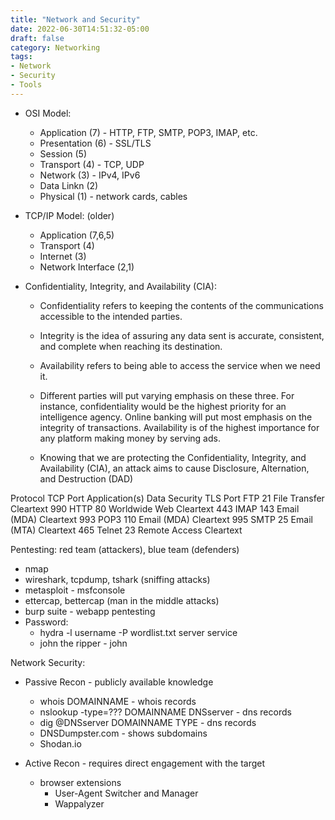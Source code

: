 ```yaml
---
title: "Network and Security"
date: 2022-06-30T14:51:32-05:00
draft: false
category: Networking
tags:
- Network
- Security
- Tools
---
```


- OSI Model:
  - Application (7) - HTTP, FTP, SMTP, POP3, IMAP, etc.
  - Presentation (6) - SSL/TLS
  - Session (5)
  - Transport (4) - TCP, UDP
  - Network (3) - IPv4, IPv6
  - Data Linkn (2)
  - Physical (1) - network cards, cables

- TCP/IP Model: (older)
  - Application (7,6,5)
  - Transport (4)
  - Internet (3)
  - Network Interface (2,1)


- Confidentiality, Integrity, and Availability (CIA):
  - Confidentiality refers to keeping the contents of the communications accessible to the intended parties. 
  - Integrity is the idea of assuring any data sent is accurate, consistent, and complete when reaching its destination.
  - Availability refers to being able to access the service when we need it. 

  - Different parties will put varying emphasis on these three. For instance, confidentiality would be the highest priority for an intelligence agency. Online banking will put most emphasis on the integrity of transactions. Availability is of the highest importance for any platform making money by serving ads.

  - Knowing that we are protecting the Confidentiality, Integrity, and Availability (CIA), an attack aims to cause Disclosure, Alternation, and Destruction (DAD)




Protocol     TCP Port     Application(s)     Data Security     TLS Port
FTP          21           File Transfer      Cleartext         990
HTTP         80           Worldwide Web      Cleartext         443
IMAP         143          Email (MDA)        Cleartext         993
POP3         110          Email (MDA)        Cleartext         995
SMTP         25           Email (MTA)        Cleartext         465
Telnet       23           Remote Access      Cleartext


Pentesting: red team (attackers), blue team (defenders)
- nmap
- wireshark, tcpdump, tshark (sniffing attacks)
- metasploit - msfconsole
- ettercap, bettercap (man in the middle attacks)
- burp suite - webapp pentesting
- Password:
  - hydra -l username -P wordlist.txt server service
  - john the ripper - john


Network Security:
- Passive Recon - publicly available knowledge
  - whois DOMAINNAME - whois records
  - nslookup -type=??? DOMAINNAME DNSserver - dns records
  - dig @DNSserver DOMAINNAME TYPE - dns records
  - DNSDumpster.com - shows subdomains
  - Shodan.io

- Active Recon - requires direct engagement with the target
  - browser extensions
    - User-Agent Switcher and Manager
    - Wappalyzer
